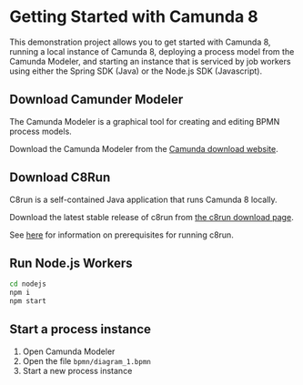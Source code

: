 # Getting Started with Camunda 8

This demonstration project allows you to get started with Camunda 8, running a local instance of Camunda 8, deploying a process model from the Camunda Modeler, and starting an instance that is serviced by job workers using either the Spring SDK (Java) or the Node.js SDK (Javascript).

## Download Camunder Modeler

The Camunda Modeler is a graphical tool for creating and editing BPMN process models.

Download the Camunda Modeler from the [Camunda download website](https://camunda.com/download/modeler/).

## Download C8Run

C8run is a self-contained Java application that runs Camunda 8 locally. 

Download the latest stable release of c8run from [the c8run download page](https://downloads.camunda.cloud/release/camunda/c8run/).

See [here](https://docs.camunda.io/docs/self-managed/setup/deploy/local/c8run/) for information on prerequisites for running c8run.

## Run Node.js Workers

```bash
cd nodejs
npm i
npm start
```

## Start a process instance

1. Open Camunda Modeler
2. Open the file `bpmn/diagram_1.bpmn`
3. Start a new process instance